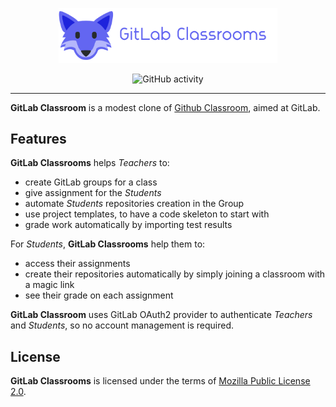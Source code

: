 <p align="center">
  <img src="docs/logo-with-text.png" alt="GitLab Classrooms Logo" width="350">
</p>

<p align="center">
<img alt="GitHub activity" src="https://img.shields.io/github/commit-activity/m/gitlab-classrooms/docs?color=00FF0">
</p>

---

**GitLab Classroom** is a modest clone of [Github Classroom](https://classroom.github.com/), aimed at GitLab.

## Features

**GitLab Classrooms** helps _Teachers_ to:

* create GitLab groups for a class
* give assignment for the _Students_
* automate _Students_ repositories creation in the Group
* use project templates, to have a code skeleton to start with
* grade work automatically by importing test results

For _Students_, **GitLab Classrooms** help them to:

* access their assignments
* create their repositories automatically by simply joining a classroom with a magic link
* see their grade on each assignment

**GitLab Classroom** uses GitLab OAuth2 provider to authenticate _Teachers_ and _Students_, so no account management is required.

## License

**GitLab Classrooms** is licensed under the terms of [Mozilla Public License 2.0](LICENSE).
